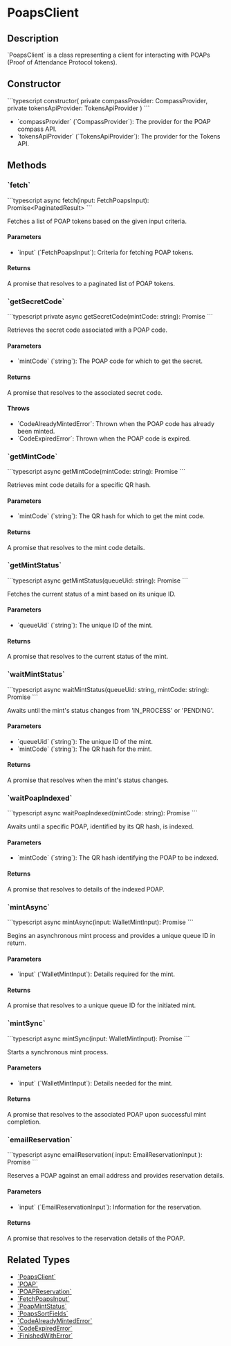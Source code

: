 # PoapsClient

## Description

\`PoapsClient\` is a class representing a client for interacting with POAPs (Proof of Attendance Protocol tokens).

## Constructor

\`\`\`typescript
constructor(
  private compassProvider: CompassProvider,
  private tokensApiProvider: TokensApiProvider
)
\`\`\`

- \`compassProvider\` (\`CompassProvider\`): The provider for the POAP compass API.
- \`tokensApiProvider\` (\`TokensApiProvider\`): The provider for the Tokens API.

## Methods

### \`fetch\`

\`\`\`typescript
async fetch(input: FetchPoapsInput): Promise<PaginatedResult<POAP>>
\`\`\`

Fetches a list of POAP tokens based on the given input criteria.

#### Parameters

- \`input\` (\`FetchPoapsInput\`): Criteria for fetching POAP tokens.

#### Returns

A promise that resolves to a paginated list of POAP tokens.

### \`getSecretCode\`

\`\`\`typescript
private async getSecretCode(mintCode: string): Promise<string>
\`\`\`

Retrieves the secret code associated with a POAP code.

#### Parameters

- \`mintCode\` (\`string\`): The POAP code for which to get the secret.

#### Returns

A promise that resolves to the associated secret code.

#### Throws

- \`CodeAlreadyMintedError\`: Thrown when the POAP code has already been minted.
- \`CodeExpiredError\`: Thrown when the POAP code is expired.

### \`getMintCode\`

\`\`\`typescript
async getMintCode(mintCode: string): Promise<PoapMintStatus>
\`\`\`

Retrieves mint code details for a specific QR hash.

#### Parameters

- \`mintCode\` (\`string\`): The QR hash for which to get the mint code.

#### Returns

A promise that resolves to the mint code details.

### \`getMintStatus\`

\`\`\`typescript
async getMintStatus(queueUid: string): Promise<MintingStatus>
\`\`\`

Fetches the current status of a mint based on its unique ID.

#### Parameters

- \`queueUid\` (\`string\`): The unique ID of the mint.

#### Returns

A promise that resolves to the current status of the mint.

### \`waitMintStatus\`

\`\`\`typescript
async waitMintStatus(queueUid: string, mintCode: string): Promise<void>
\`\`\`

Awaits until the mint's status changes from 'IN_PROCESS' or 'PENDING'.

#### Parameters

- \`queueUid\` (\`string\`): The unique ID of the mint.
- \`mintCode\` (\`string\`): The QR hash for the mint.

#### Returns

A promise that resolves when the mint's status changes.

### \`waitPoapIndexed\`

\`\`\`typescript
async waitPoapIndexed(mintCode: string): Promise<PoapMintStatus>
\`\`\`

Awaits until a specific POAP, identified by its QR hash, is indexed.

#### Parameters

- \`mintCode\` (\`string\`): The QR hash identifying the POAP to be indexed.

#### Returns

A promise that resolves to details of the indexed POAP.

### \`mintAsync\`

\`\`\`typescript
async mintAsync(input: WalletMintInput): Promise<string>
\`\`\`

Begins an asynchronous mint process and provides a unique queue ID in return.

#### Parameters

- \`input\` (\`WalletMintInput\`): Details required for the mint.

#### Returns

A promise that resolves to a unique queue ID for the initiated mint.

### \`mintSync\`

\`\`\`typescript
async mintSync(input: WalletMintInput): Promise<POAP>
\`\`\`

Starts a synchronous mint process.

#### Parameters

- \`input\` (\`WalletMintInput\`): Details needed for the mint.

#### Returns

A promise that resolves to the associated POAP upon successful mint completion.

### \`emailReservation\`

\`\`\`typescript
async emailReservation(
  input: EmailReservationInput
): Promise<POAPReservation>
\`\`\`

Reserves a POAP against an email address and provides reservation details.

#### Parameters

- \`input\` (\`EmailReservationInput\`): Information for the reservation.

#### Returns

A promise that resolves to the reservation details of the POAP.

## Related Types

- [\`PoapsClient\`](https://github.com/poap-xyz/poap.js/tree/main/packages/poaps/docs/PoapsClient.md)
- [\`POAP\`](https://github.com/poap-xyz/poap.js/tree/main/packages/poaps/docs/POAP.md)
- [\`POAPReservation\`](https://github.com/poap-xyz/poap.js/tree/main/packages/poaps/docs/POAPReservation.md)
- [\`FetchPoapsInput\`](https://github.com/poap-xyz/poap.js/tree/main/packages/poaps/docs/inputs.md/FetchPoapsInput)
- [\`PoapMintStatus\`](https://github.com/poap-xyz/poap.js/tree/main/packages/poaps/docs/responses.md/PoapMintStatus)
- [\`PoapsSortFields\`](https://github.com/poap-xyz/poap.js/tree/main/packages/poaps/docs/inputs.md/PoapsSortFields)
- [\`CodeAlreadyMintedError\`](https://github.com/poap-xyz/poap.js/tree/main/packages/poaps/docs/errors.md/CodeAlreadyMintedError)
- [\`CodeExpiredError\`](https://github.com/poap-xyz/poap.js/tree/main/packages/poaps/docs/errors.md/CodeExpiredError)
- [\`FinishedWithError\`](https://github.com/poap-xyz/poap.js/tree/main/packages/poaps/docs/errors.md/FinishedWithError)
